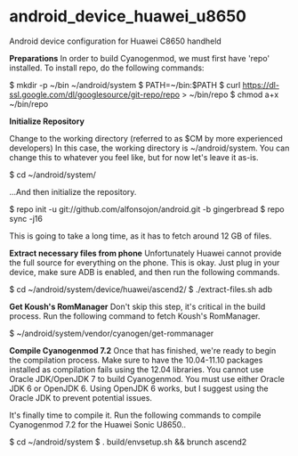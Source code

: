 android_device_huawei_u8650
===========================

Android device configuration for Huawei C8650 handheld


**Preparations**
In order to build Cyanogenmod, we must first have 'repo' installed. To install repo, do the following commands:

$ mkdir -p ~/bin ~/android/system
$ PATH=~/bin:$PATH
$ curl https://dl-ssl.google.com/dl/googlesource/git-repo/repo > ~/bin/repo
$ chmod a+x ~/bin/repo

**Initialize Repository**

Change to the working directory (referred to as $CM by more experienced developers)
In this case, the working directory is ~/android/system. You can change this to whatever you feel like, but for now let's leave it as-is.

$ cd ~/android/system/

...And then initialize the repository.

$ repo init -u git://github.com/alfonsojon/android.git -b gingerbread
$ repo sync -j16

This is going to take a long time, as it has to fetch around 12 GB of files.

**Extract necessary files from phone**
Unfortunately Huawei cannot provide the full source for everything on the phone. This is okay. Just plug in your device, make sure ADB is enabled, and then run the following commands.

$ cd ~/android/system/device/huawei/ascend2/
$ ./extract-files.sh adb

**Get Koush's RomManager**
Don't skip this step, it's critical in the build process.
Run the following command to fetch Koush's RomManager.

$ ~/android/system/vendor/cyanogen/get-rommanager

**Compile Cyanogenmod 7.2**
Once that has finished, we're ready to begin the compilation process. Make sure to have the 10.04-11.10 packages installed as compilation fails using the 12.04 libraries. You cannot use Oracle JDK/OpenJDK 7 to build Cyanogenmod. You must use either Oracle JDK 6 or OpenJDK 6. Using OpenJDK 6 works, but I suggest using the Oracle JDK to prevent potential issues.

It's finally time to compile it. Run the following commands to compile Cyanogenmod 7.2 for the Huawei Sonic U8650..

$ cd ~/android/system
$ . build/envsetup.sh && brunch ascend2

